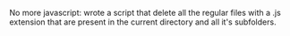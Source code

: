 No more javascript: wrote a script that delete all the regular files with a .js extension that are present in the current directory and all it's subfolders.

